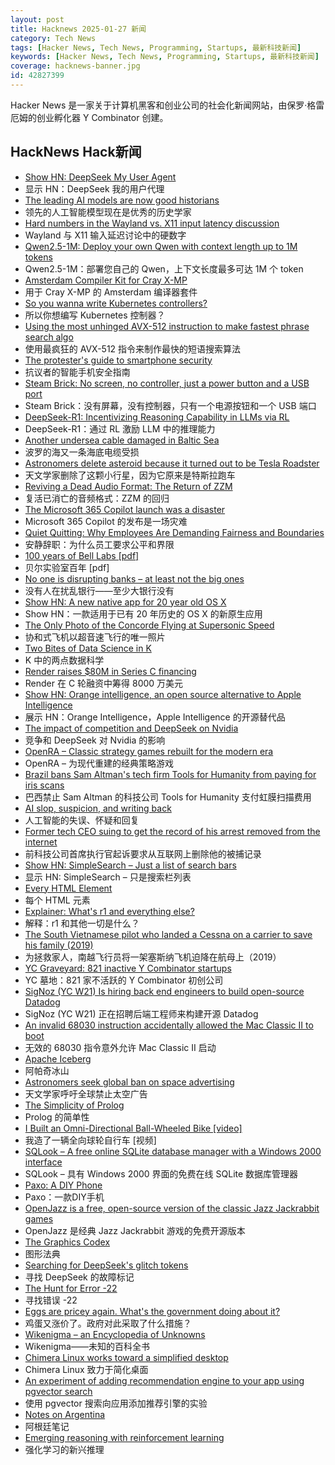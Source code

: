 ```yaml
---
layout: post
title: Hacknews 2025-01-27 新闻
category: Tech News
tags: [Hacker News, Tech News, Programming, Startups, 最新科技新闻]
keywords: [Hacker News, Tech News, Programming, Startups, 最新科技新闻]
coverage: hacknews-banner.jpg
id: 42827399
---
```


Hacker News 是一家关于计算机黑客和创业公司的社会化新闻网站，由保罗·格雷厄姆的创业孵化器 Y Combinator 创建。

## HackNews Hack新闻

- [Show HN: DeepSeek My User Agent](https://www.jasonthorsness.com/20)
- 显示 HN：DeepSeek 我的用户代理
- [The leading AI models are now good historians](https://resobscura.substack.com/p/the-leading-ai-models-are-now-very)
- 领先的人工智能模型现在是优秀的历史学家
- [Hard numbers in the Wayland vs. X11 input latency discussion](https://mort.coffee/home/wayland-input-latency/)
- Wayland 与 X11 输入延迟讨论中的硬数字
- [Qwen2.5-1M: Deploy your own Qwen with context length up to 1M tokens](https://qwenlm.github.io/blog/qwen2.5-1m/)
- Qwen2.5-1M：部署您自己的 Qwen，上下文长度最多可达 1M 个 token
- [Amsterdam Compiler Kit for Cray X-MP](https://github.com/kej715/ack)
- 用于 Cray X-MP 的 Amsterdam 编译器套件
- [So you wanna write Kubernetes controllers?](https://ahmet.im/blog/controller-pitfalls/)
- 所以你想编写 Kubernetes 控制器？
- [Using the most unhinged AVX-512 instruction to make fastest phrase search algo](https://gab-menezes.github.io/2025/01/13/using-the-most-unhinged-avx-512-instruction-to-make-the-fastest-phrase-search-algo.html)
- 使用最疯狂的 AVX-512 指令来制作最快的短语搜索算法
- [The protester's guide to smartphone security](https://www.privacyguides.org/articles/2025/01/23/activists-guide-securing-your-smartphone/)
- 抗议者的智能手机安全指南
- [Steam Brick: No screen, no controller, just a power button and a USB port](https://crastinator-pro.github.io/steam-brick/)
- Steam Brick：没有屏幕，没有控制器，只有一个电源按钮和一个 USB 端口
- [DeepSeek-R1: Incentivizing Reasoning Capability in LLMs via RL](https://arxiv.org/abs/2501.12948)
- DeepSeek-R1：通过 RL 激励 LLM 中的推理能力
- [Another undersea cable damaged in Baltic Sea](https://www.france24.com/en/europe/20250126-another-undersea-cable-damaged-in-baltic-sea-latvia-dispatches-warship)
- 波罗的海又一条海底电缆受损
- [Astronomers delete asteroid because it turned out to be Tesla Roadster](https://www.astronomy.com/science/astronomers-just-deleted-an-asteroid-because-it-turned-out-to-be-elon-musks-tesla-roadster/)
- 天文学家删除了这颗小行星，因为它原来是特斯拉跑车
- [Reviving a Dead Audio Format: The Return of ZZM](https://nicole.express/2025/zoo-of-zero-motivation.html)
- 复活已消亡的音频格式：ZZM 的回归
- [The Microsoft 365 Copilot launch was a disaster](https://www.zdnet.com/home-and-office/work-life/the-microsoft-365-copilot-launch-was-a-total-disaster/)
- Microsoft 365 Copilot 的发布是一场灾难
- [Quiet Quitting: Why Employees Are Demanding Fairness and Boundaries](https://www.forbes.com/sites/dianehamilton/2025/01/15/quiet-quitting-why-employees-are-demanding-fairness-and-boundaries/)
- 安静辞职：为什么员工要求公平和界限
- [100 years of Bell Labs [pdf]](https://novitoll.com/posts/2025-1-25/100_years_of_Bell_Labs.pdf)
- 贝尔实验室百年 [pdf]
- [No one is disrupting banks – at least not the big ones](https://www.popularfintech.com/p/no-one-is-disrupting-banks)
- 没有人在扰乱银行——至少大银行没有
- [Show HN: A new native app for 20 year old OS X](https://uppercut.chadbibler.com)
- Show HN：一款适用于已有 20 年历史的 OS X 的新原生应用
- [The Only Photo of the Concorde Flying at Supersonic Speed](https://petapixel.com/2025/01/25/photo-concorde-supersonic-speed-mach-2/)
- 协和式飞机以超音速飞行的唯一照片
- [Two Bites of Data Science in K](https://blog.zdsmith.com/posts/two-bites-of-data-science-in-k.html)
- K 中的两点数据科学
- [Render raises $80M in Series C financing](https://render.com/blog/series-c)
- Render 在 C 轮融资中筹得 8000 万美元
- [Show HN: Orange intelligence, an open source alternative to Apple Intelligence](https://github.com/sharingan-no-kakashi/orange-intelligence)
- 展示 HN：Orange Intelligence，Apple Intelligence 的开源替代品
- [The impact of competition and DeepSeek on Nvidia](https://youtubetranscriptoptimizer.com/blog/05_the_short_case_for_nvda)
- 竞争和 DeepSeek 对 Nvidia 的影响
- [OpenRA – Classic strategy games rebuilt for the modern era](https://www.openra.net/)
- OpenRA – 为现代重建的经典策略游戏
- [Brazil bans Sam Altman's tech firm Tools for Humanity from paying for iris scans](https://economictimes.indiatimes.com/tech/technology/brazil-bans-sam-altmans-tech-firm-tools-for-humanity-from-paying-for-iris-scans/articleshow/117540826.cms?from=mdr)
- 巴西禁止 Sam Altman 的科技公司 Tools for Humanity 支付虹膜扫描费用
- [AI slop, suspicion, and writing back](https://benjamincongdon.me/blog/2025/01/25/AI-Slop-Suspicion-and-Writing-Back/)
- 人工智能的失误、怀疑和回复
- [Former tech CEO suing to get the record of his arrest removed from the internet](https://sf.gazetteer.co/a-former-tech-ceo-is-on-a-crusade-to-get-the-record-of-his-arrest-removed-from-the-internet)
- 前科技公司首席执行官起诉要求从互联网上删除他的被捕记录
- [Show HN: SimpleSearch – Just a list of search bars](https://simplesearch.info/)
- 显示 HN: SimpleSearch – 只是搜索栏列表
- [Every HTML Element](https://iamwillwang.com/dollar/every-html-element/)
- 每个 HTML 元素
- [Explainer: What's r1 and everything else?](https://timkellogg.me/blog/2025/01/25/r1)
- 解释：r1 和其他一切是什么？
- [The South Vietnamese pilot who landed a Cessna on a carrier to save his family (2019)](https://www.historynet.com/maj-buang-lys-daring-feat-to-save-his-family/)
- 为拯救家人，南越飞行员将一架塞斯纳飞机迫降在航母上（2019）
- [YC Graveyard: 821 inactive Y Combinator startups](https://ycgraveyard.iamwillwang.com/)
- YC 墓地：821 家不活跃的 Y Combinator 初创公司
- [SigNoz (YC W21) Is hiring back end engineers to build open-source Datadog](https://www.linkedin.com/posts/pranay01_inviting-backend-engineers-interested-activity-7275015683980075008-CzV9)
- SigNoz (YC W21) 正在招聘后端工程师来构建开源 Datadog
- [An invalid 68030 instruction accidentally allowed the Mac Classic II to boot](https://www.downtowndougbrown.com/2025/01/the-invalid-68030-instruction-that-accidentally-allowed-the-mac-classic-ii-to-successfully-boot-up/)
- 无效的 68030 指令意外允许 Mac Classic II 启动
- [Apache Iceberg](https://iceberg.apache.org/)
- 阿帕奇冰山
- [Astronomers seek global ban on space advertising](https://spacenews.com/astronomers-seek-global-ban-on-space-advertising/)
- 天文学家呼吁全球禁止太空广告
- [The Simplicity of Prolog](https://bitsandtheorems.com/the-simplicity-of-prolog/)
- Prolog 的简单性
- [I Built an Omni-Directional Ball-Wheeled Bike [video]](https://www.youtube.com/watch?v=ZVFB2g25OkM)
- 我造了一辆全向球轮自行车 [视频]
- [SQLook – A free online SQLite database manager with a Windows 2000 interface](https://sqlook.com)
- SQLook – 具有 Windows 2000 界面的免费在线 SQLite 数据库管理器
- [Paxo: A DIY Phone](https://paxo.fr/)
- Paxo：一款DIY手机
- [OpenJazz is a free, open-source version of the classic Jazz Jackrabbit games](https://alister.eu/jazz/oj/about.php)
- OpenJazz 是经典 Jazz Jackrabbit 游戏的免费开源版本
- [The Graphics Codex](https://graphicscodex.com/)
- 图形法典
- [Searching for DeepSeek's glitch tokens](https://outsidetext.substack.com/p/anomalous-tokens-in-deepseek-v3-and)
- 寻找 DeepSeek 的故障标记
- [The Hunt for Error -22](https://tweedegolf.nl/en/blog/145/the-hunt-for-error--22)
- 寻找错误 -22
- [Eggs are pricey again. What's the government doing about it?](https://www.vox.com/future-perfect/394511/bird-flu-eggs-human-death-prices-government-response)
- 鸡蛋又涨价了。政府对此采取了什么措施？
- [Wikenigma – an Encyclopedia of Unknowns](https://wikenigma.org.uk/start)
- Wikenigma——未知的百科全书
- [Chimera Linux works toward a simplified desktop](https://lwn.net/Articles/1004324/)
- Chimera Linux 致力于简化桌面
- [An experiment of adding recommendation engine to your app using pgvector search](https://silk.us/blog/vector-search-ai-integration/)
- 使用 pgvector 搜索向应用添加推荐引擎的实验
- [Notes on Argentina](https://jorgevelez.substack.com/p/notes-on-argentina)
- 阿根廷笔记
- [Emerging reasoning with reinforcement learning](https://hkust-nlp.notion.site/simplerl-reason)
- 强化学习的新兴推理

